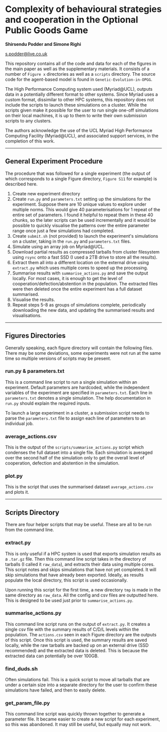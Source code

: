 # Complexity of behavioural strategies and cooperation in the Optional Public Goods Game

**Shirsendu Podder and Simone Righi**

s.podder@live.co.uk

This repository contains all of the code and data for each of the figures in the main paper as well as the supplementary materials. It consists of a number of `Figure x` directories as well as a `scripts` directory. The source code for the agent-based model is found in `Genetic-Evolution-in-OPGG`. 

The High Performance Computing system used (Myriad@UCL), outputs data in a potentially different format to other systems. Since Myriad uses a custom format, dissimilar to other HPC systems, this repository does not include the scripts to launch these simulations on a cluster. While the scripts given make it possible for the user to run single one-off simulations on their local machines, it is up to them to write their own submission scripts to any clusters. 

The authors acknowledge the use of the UCL Myriad High Performance Computing Facility (Myriad@UCL), and associated support services, in the completion of this work.

---

## General Experiment Procedure

The procedure that was followed for a single experiment (the output of which corresponds to a single Figure directory, `Figure S11` for example) is described here.

1. Create new experiment directory
2. Create `run.py` and `parameters.txt` setting up the simulations for the experiment. Suppose there are 10 unique values to explore under multiple norms. This would give 40 parameterisations for 1 repeat of the entire set of parameters. I found it helpful to repeat them in these 40 chunks, so the later scripts can be used incrementally and it would be possible to quickly visualise the patterns over the entire parameter range once just a few simulations had completed. 
3. Create `submit.sh` (not provided) to launch the experiment's simulations on a cluster, taking in the `run.py` and `parameters.txt` files. 
4. Simulate using an array job on Myriad@UCL.
5. Download partial results as compressed tarballs from cluster filesystem using `rsync` onto a fast SSD (I used a 2TB drive to store all the results). 
6. Extract them all into a different location on the external drive using `extract.py` which uses multiple cores to speed up the processing.
7. Summarise results with `summarise_actions.py` and save the output locally. For most cases, it is enough to get the level of cooperation/defection/abstention in the population. The extracted files were then deleted once the entire experiment has a full dataset summarised. 
8. Visualise the results. 
9. Repeat steps 5-8 as groups of simulations complete, periodically downloading the new data, and updating the summarised results and visualisations. 

---

## Figures Directories

Generally speaking, each figure directory will contain the following files. There may be some deviations, some experiments were not run at the same time so multiple versions of scripts may be present. 

### run.py & parameters.txt
This is a command line script to run a single simulation within an experiment. Default parameters are hardcoded, while the independent variables of the experiment are specified in `parameters.txt`. Each line in `parameters.txt` denotes a single simulation. The help documentation in `run.py` should explain the required inputs. 

To launch a large experiment in a cluster, a submission script needs to parse the `parameters.txt` file to assign each line of parameters to an individual job. 

### average_actions.csv
This is the output of the `scripts/summarise_actions.py` script which condenses the full dataset into a single file. Each simulation is averaged over the second half of the simulation only to get the overall level of cooperation, defection and abstention in the simulation. 

### plot.py
This is the script that uses the summarised dataset `average_actions.csv` and plots it. 

---

## Scripts Directory

There are four helper scripts that may be useful. These are all to be run from the command line. 

### extract.py

This is only useful if a HPC system is used that exports simulation results as a `.tar.gz` file. Then this command line script takes in the directory of tarballs (I called it `raw_data`), and extracts their data using multiple cores. This script notes and skips simulations that have not yet completed. It will skip simulations that have already been exported. Ideally, as results populate the local directory, this script is used occasionally. 

Upon running this script for the first time, a new directory `tmp` is made in the same directory as `raw_data`. All the config and csv files are outputted here. This is designed to be used just prior to `summarise_actions.py`. 

### summarise_actions.py

This command line script runs on the output of `extract.py`. It creates a single csv file with the summary results of C/D/L levels within the population. The `actions.csv` seen in each Figure directory are the outputs of this script. Once this script is used, the summary results are saved locally, while the raw tarballs are backed up on an external drive (SSD recommended) and the extracted data is deleted. This is because the extracted data can potentially be over 100GB. 

### find_duds.sh

Often simulations fail. This is a quick script to move all tarballs that are under a certain size into a separate directory for the user to confirm these simulations have failed, and then to easily delete. 

### get_param_file.py

This command line script was quickly thrown together to generate a parameter file. It became easier to create a new script for each experiment, so this was abandoned. It may still be useful, but equally may not work. 
